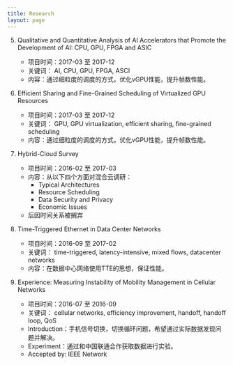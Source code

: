 ```yaml
---
title: Research
layout: page
---
```

5. Qualitative and Quantitative Analysis of AI Accelerators that Promote the Development of AI: CPU, GPU, FPGA and ASIC
	* 项目时间：2017-03 至 2017-12
	* 关键词： AI, CPU, GPU, FPGA, ASCI
	* 内容：通过细粒度的调度的方式，优化vGPU性能，提升帧数性能。

4. Efficient Sharing and Fine-Grained Scheduling of Virtualized GPU Resources
	* 项目时间：2017-03 至 2017-12
	* 关键词： GPU, GPU virtualization, efficient sharing, fine-grained scheduling
	* 内容：通过细粒度的调度的方式，优化vGPU性能，提升帧数性能。

3. Hybrid-Cloud Survey
	* 项目时间：2016-02 至 2017-03
	* 内容：从以下四个方面对混合云调研：
		* Typical Architectures
		* Resource Scheduling
		* Data Security and Privacy
		* Economic Issues
	* 后因时间关系被搁弃

2. Time-Triggered Ethernet in Data Center Networks
	* 项目时间：2016-09 至 2017-02
	* 关键词： time-triggered, latency-intensive, mixed flows, datacenter networks
	* 内容：在数据中心网络使用TTE的思想，保证性能。

1. Experience: Measuring Instability of Mobility Management in Cellular Networks
	* 项目时间：2016-07 至 2016-09
	* 关键词： cellular networks, efficiency improvement, handoff, handoff loop, QoS
	* Introduction：手机信号切换，切换循环问题，希望通过实际数据发现问题并解决。
	* Experiment：通过和中国联通合作获取数据进行实验。
	* Accepted by: IEEE Network